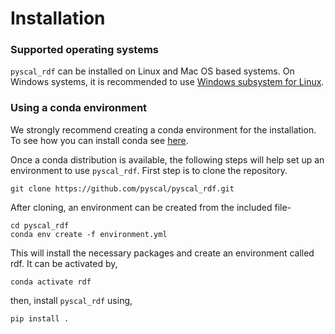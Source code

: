  # Installation

### Supported operating systems

`pyscal_rdf` can be installed on Linux and Mac OS based systems. On Windows systems, it is recommended to use  [Windows subsystem for Linux](https://docs.microsoft.com/en-us/windows/wsl/install).

### Using a conda environment

We strongly recommend creating a conda environment for the installation. To see how you can install conda see [here](https://docs.conda.io/projects/conda/en/latest/user-guide/install/).

Once a conda distribution is available, the following steps will help set up an environment to use `pyscal_rdf`. First step is to clone the repository.

```
git clone https://github.com/pyscal/pyscal_rdf.git
```

After cloning, an environment can be created from the included file-

```
cd pyscal_rdf
conda env create -f environment.yml
```

This will install the necessary packages and create an environment called rdf. It can be activated by,

```
conda activate rdf
```

then, install `pyscal_rdf` using,

```
pip install .
```
 